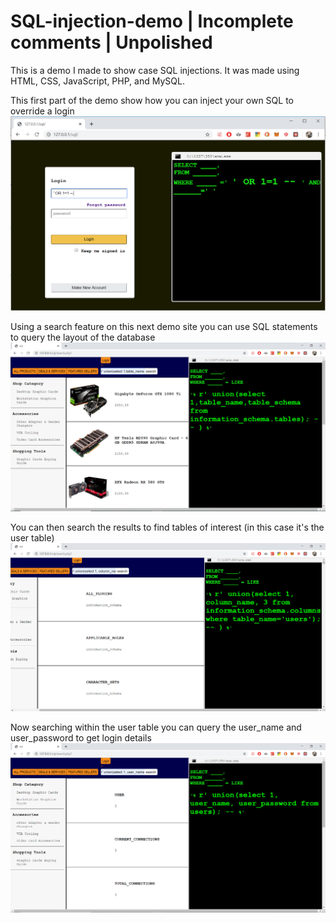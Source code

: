 # SQL-injection-demo | Incomplete comments | Unpolished
This is a demo I made to show case SQL injections. It was made using HTML, CSS, JavaScript, PHP, and MySQL.

This first part of the demo show how you can inject your own SQL to override a login
![alt text](https://raw.githubusercontent.com/smartst3r/SQL-injection-demo/master/readme-images/SQLdemo.PNG)

Using a search feature on this next demo site you can use SQL statements to query the layout of the database 
![alt text](https://raw.githubusercontent.com/smartst3r/SQL-injection-demo/master/readme-images/SQLdemo1.PNG)

You can then search the results to find tables of interest (in this case it's the user table) 
![alt text](https://raw.githubusercontent.com/smartst3r/SQL-injection-demo/master/readme-images/SQLdemo2.PNG)

Now searching within the user table you can query the user_name and user_password to get login details
![alt text](https://raw.githubusercontent.com/smartst3r/SQL-injection-demo/master/readme-images/SQLdemo3.PNG)
